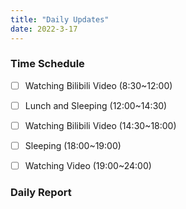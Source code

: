 ```yaml
---
title: "Daily Updates"
date: 2022-3-17
---
```




### Time Schedule

- [ ] Watching Bilibili Video (8:30~12:00)
- [ ] Lunch and Sleeping (12:00~14:30)
- [ ] Watching Bilibili Video (14:30~18:00)
- [ ] Sleeping (18:00~19:00)
- [ ] Watching Video (19:00~24:00)



### Daily Report

